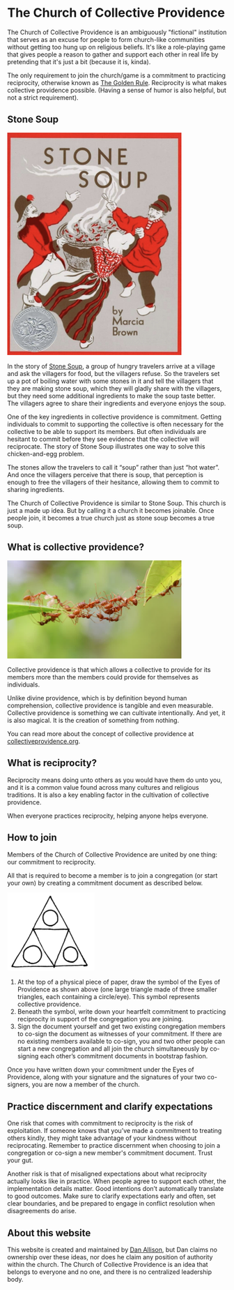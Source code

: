 # The Church of Collective Providence

The Church of Collective Providence is an ambiguously "fictional" institution that serves as an excuse for people to form church-like communities without getting too hung up on religious beliefs. It's like a role-playing game that gives people a reason to gather and support each other in real life by pretending that it's just a bit (because it is, kinda).

The only requirement to join the church/game is a commitment to practicing reciprocity, otherwise known as [The Golden Rule](https://en.wikipedia.org/wiki/Golden_Rule). Reciprocity is what makes collective providence possible. (Having a sense of humor is also helpful, but not a strict requirement).

## Stone Soup

<img src="stone-soup.jpg" width="400px">

In the story of [Stone Soup](https://en.wikipedia.org/wiki/Stone_Soup), a group of hungry travelers arrive at a village and ask the villagers for food, but the villagers refuse. So the travelers set up a pot of boiling water with some stones in it and tell the villagers that they are making stone soup, which they will gladly share with the villagers, but they need some additional ingredients to make the soup taste better. The villagers agree to share their ingredients and everyone enjoys the soup. 

One of the key ingredients in collective providence is commitment. Getting individuals to commit to supporting the collective is often necessary for the collective to be able to support its members. But often individuals are hesitant to commit before they see evidence that the collective will reciprocate. The story of Stone Soup illustrates one way to solve this chicken-and-egg problem.

The stones allow the travelers to call it “soup” rather than just “hot water”. And once the villagers perceive that there is soup, that perception is enough to free the villagers of their hesitance, allowing them to commit to sharing ingredients.

The Church of Collective Providence is similar to Stone Soup. This church is just a made up idea. But by calling it a church it becomes joinable. Once people join, it becomes a true church just as stone soup becomes a true soup.

## What is collective providence?

<img src="ant-bridge.jpg" width="400px">

Collective providence is that which allows a collective to provide for its members more than the members could provide for themselves as individuals.

Unlike divine providence, which is by definition beyond human comprehension, collective providence is tangible and even measurable. Collective providence is something we can cultivate intentionally. And yet, it is also magical. It is the creation of something from nothing.

You can read more about the concept of collective providence at [collectiveprovidence.org](https://collectiveprovidence.org).

## What is reciprocity?

Reciprocity means doing unto others as you would have them do unto you, and it is a common value found across many cultures and religious traditions. It is also a key enabling factor in the cultivation of collective providence. 

When everyone practices reciprocity, helping anyone helps everyone.

## How to join

Members of the Church of Collective Providence are united by one thing: our commitment to reciprocity. 

All that is required to become a member is to join a congregation (or start your own) by creating a commitment document as described below.

<img src="eyes-of-providence.png" width="200px">

1. At the top of a physical piece of paper, draw the symbol of the Eyes of Providence as shown above (one large triangle made of three smaller triangles, each containing a circle/eye). This symbol represents collective providence.
2. Beneath the symbol, write down your heartfelt commitment to practicing reciprocity in support of the congregation you are joining.
3. Sign the document yourself and get two existing congregation members to co-sign the document as witnesses of your commitment. If there are no existing members available to co-sign, you and two other people can start a new congregation and all join the church simultaneously by co-signing each other’s commitment documents in bootstrap fashion.

Once you have written down your commitment under the Eyes of Providence, along with your signature and the signatures of your two co-signers, you are now a member of the church.

## Practice discernment and clarify expectations

One risk that comes with commitment to reciprocity is the risk of exploitation. If someone knows that you’ve made a commitment to treating others kindly, they might take advantage of your kindness without reciprocating. Remember to practice discernment when choosing to join a congregation or co-sign a new member's commitment document. Trust your gut.

Another risk is that of misaligned expectations about what reciprocity actually looks like in practice. When people agree to support each other, the implementation details matter. Good intentions don’t automatically translate to good outcomes. Make sure to clarify expectations early and often, set clear boundaries, and be prepared to engage in conflict resolution when disagreements do arise.

## About this website

This website is created and maintained by [Dan Allison](https://danallison.info), but Dan claims no ownership over these ideas, nor does he claim any position of authority within the church. The Church of Collective Providence is an idea that belongs to everyone and no one, and there is no centralized leadership body.
